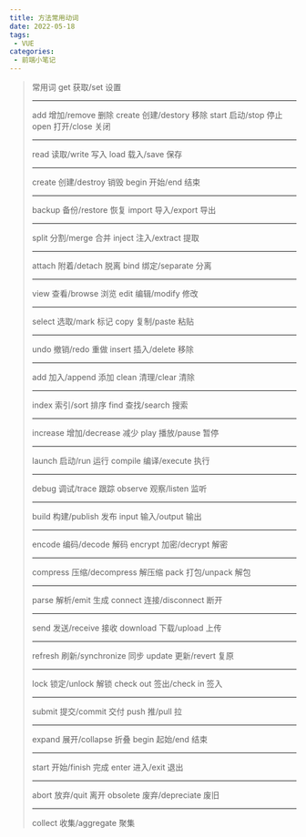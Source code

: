 ```yaml
---
title: 方法常用动词
date: 2022-05-18
tags:
 - VUE
categories:
 - 前端小笔记
---
```


> 常用词
get 获取/set 设置<hr/>
add 增加/remove 删除
create 创建/destory 移除
start 启动/stop 停止
open 打开/close 关闭<hr/>
read 读取/write 写入
load 载入/save 保存<hr/>
create 创建/destroy 销毁
begin 开始/end 结束<hr/>
backup 备份/restore 恢复
import 导入/export 导出<hr/>
split 分割/merge 合并
inject 注入/extract 提取<hr/>
attach 附着/detach 脱离
bind 绑定/separate 分离<hr/>
view 查看/browse 浏览
edit 编辑/modify 修改<hr/>
select 选取/mark 标记
copy 复制/paste 粘贴<hr/>
undo 撤销/redo 重做
insert 插入/delete 移除<hr/>
add 加入/append 添加
clean 清理/clear 清除<hr/>
index 索引/sort 排序
find 查找/search 搜索<hr/>
increase 增加/decrease 减少
play 播放/pause 暂停<hr/>
launch 启动/run 运行
compile 编译/execute 执行<hr/>
debug 调试/trace 跟踪
observe 观察/listen 监听<hr/>
build 构建/publish 发布
input 输入/output 输出<hr/>
encode 编码/decode 解码
encrypt 加密/decrypt 解密<hr/>
compress 压缩/decompress 解压缩
pack 打包/unpack 解包<hr/>
parse 解析/emit 生成
connect 连接/disconnect 断开<hr/>
send 发送/receive 接收
download 下载/upload 上传<hr/>
refresh 刷新/synchronize 同步
update 更新/revert 复原<hr/>
lock 锁定/unlock 解锁
check out 签出/check in 签入<hr/>
submit 提交/commit 交付
push 推/pull 拉<hr/>
expand 展开/collapse 折叠
begin 起始/end 结束<hr/>
start 开始/finish 完成
enter 进入/exit 退出<hr/>
abort 放弃/quit 离开
obsolete 废弃/depreciate 废旧<hr/>
collect 收集/aggregate 聚集
